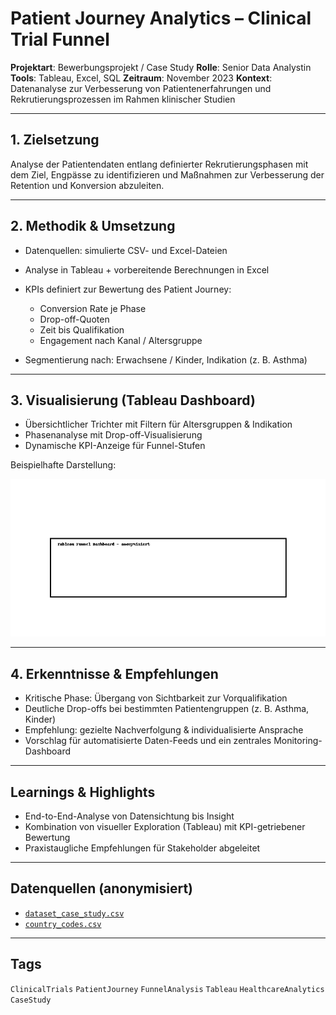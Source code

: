 # Patient Journey Analytics – Clinical Trial Funnel

**Projektart**: Bewerbungsprojekt / Case Study
**Rolle**: Senior Data Analystin
**Tools**: Tableau, Excel, SQL
**Zeitraum**: November 2023
**Kontext**: Datenanalyse zur Verbesserung von Patientenerfahrungen und Rekrutierungsprozessen im Rahmen klinischer Studien

---

## 1. Zielsetzung

Analyse der Patientendaten entlang definierter Rekrutierungsphasen mit dem Ziel, Engpässe zu identifizieren und Maßnahmen zur Verbesserung der Retention und Konversion abzuleiten.

---

## 2. Methodik & Umsetzung

* Datenquellen: simulierte CSV- und Excel-Dateien
* Analyse in Tableau + vorbereitende Berechnungen in Excel
* KPIs definiert zur Bewertung des Patient Journey:

  * Conversion Rate je Phase
  * Drop-off-Quoten
  * Zeit bis Qualifikation
  * Engagement nach Kanal / Altersgruppe
* Segmentierung nach: Erwachsene / Kinder, Indikation (z. B. Asthma)

---

## 3. Visualisierung (Tableau Dashboard)

* Übersichtlicher Trichter mit Filtern für Altersgruppen & Indikation
* Phasenanalyse mit Drop-off-Visualisierung
* Dynamische KPI-Anzeige für Funnel-Stufen

Beispielhafte Darstellung:

![Dashboard Funnel](assets/dashboard_funnel.png)

---

## 4. Erkenntnisse & Empfehlungen

* Kritische Phase: Übergang von Sichtbarkeit zur Vorqualifikation
* Deutliche Drop-offs bei bestimmten Patientengruppen (z. B. Asthma, Kinder)
* Empfehlung: gezielte Nachverfolgung & individualisierte Ansprache
* Vorschlag für automatisierte Daten-Feeds und ein zentrales Monitoring-Dashboard

---

## Learnings & Highlights

* End-to-End-Analyse von Datensichtung bis Insight
* Kombination von visueller Exploration (Tableau) mit KPI-getriebener Bewertung
* Praxistaugliche Empfehlungen für Stakeholder abgeleitet

---

## Datenquellen (anonymisiert)

* [`dataset_case_study.csv`](data/dataset_case_study.csv)
* [`country_codes.csv`](data/country_codes.csv)

---

## Tags

`ClinicalTrials` `PatientJourney` `FunnelAnalysis` `Tableau` `HealthcareAnalytics` `CaseStudy`
